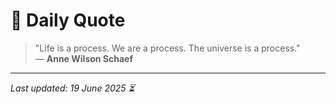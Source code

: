 # 📜 Daily Quote

> "Life is a process. We are a process. The universe is a process."  
> — **Anne Wilson Schaef**

---

_Last updated: 19 June 2025 ⏳_
